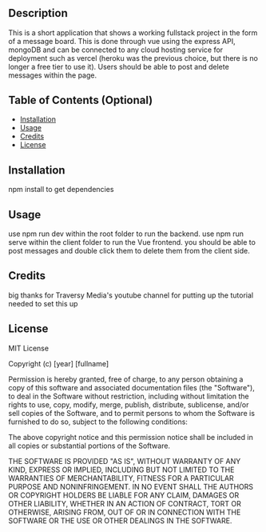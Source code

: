 # <Fullstack vue express app>

## Description

This is a short application that shows a working fullstack project in the form of a message board. This is done through vue using the express API, mongoDB and can be connected to any cloud hosting service for deployment such as vercel (heroku was the previous choice, but there is no longer a free tier to use it). Users should be able to post and delete messages within the page.
## Table of Contents (Optional)


- [Installation](#installation)
- [Usage](#usage)
- [Credits](#credits)
- [License](#license)

## Installation

npm install to get dependencies

## Usage


use npm run dev within the root folder to run the backend.
use npm run serve within the client folder to run the Vue frontend.
you should be able to post messages and double click them to delete them from the client side.

## Credits

big thanks for Traversy Media's youtube channel for putting up the tutorial needed to set this up

## License

MIT License

Copyright (c) [year] [fullname]

Permission is hereby granted, free of charge, to any person obtaining a copy
of this software and associated documentation files (the "Software"), to deal
in the Software without restriction, including without limitation the rights
to use, copy, modify, merge, publish, distribute, sublicense, and/or sell
copies of the Software, and to permit persons to whom the Software is
furnished to do so, subject to the following conditions:

The above copyright notice and this permission notice shall be included in all
copies or substantial portions of the Software.

THE SOFTWARE IS PROVIDED "AS IS", WITHOUT WARRANTY OF ANY KIND, EXPRESS OR
IMPLIED, INCLUDING BUT NOT LIMITED TO THE WARRANTIES OF MERCHANTABILITY,
FITNESS FOR A PARTICULAR PURPOSE AND NONINFRINGEMENT. IN NO EVENT SHALL THE
AUTHORS OR COPYRIGHT HOLDERS BE LIABLE FOR ANY CLAIM, DAMAGES OR OTHER
LIABILITY, WHETHER IN AN ACTION OF CONTRACT, TORT OR OTHERWISE, ARISING FROM,
OUT OF OR IN CONNECTION WITH THE SOFTWARE OR THE USE OR OTHER DEALINGS IN THE
SOFTWARE.





